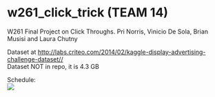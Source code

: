 # w261_click_trick  (TEAM 14)
W261 Final Project on Click Throughs. Pri Norris, Vinicio De Sola, Brian Musisi and Laura Chutny

Dataset  at http://labs.criteo.com/2014/02/kaggle-display-advertising-challenge-dataset//  
Dataset NOT in repo, it is 4.3 GB

Schedule:  
![](https://github.com/UCB-w261/f19-final-project-f19-team-14/blob/master/ProjectPlanning/Gantt.png)
